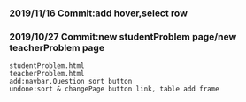 ### 2019/11/16 Commit:add hover,select row 

### 2019/10/27 Commit:new studentProblem page/new teacherProblem page
    studentProblem.html
    teacherProblem.html
	add:navbar,Question sort button
	undone:sort & changePage button link, table add frame

